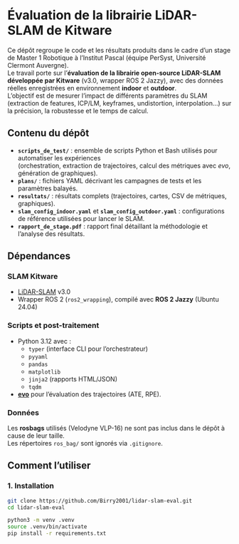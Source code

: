 # Évaluation de la librairie LiDAR-SLAM de Kitware

Ce dépôt regroupe le code et les résultats produits dans le cadre d’un stage de Master 1 Robotique à l’Institut Pascal (équipe PerSyst, Université Clermont Auvergne).  
Le travail porte sur l’**évaluation de la librairie open-source LiDAR-SLAM développée par Kitware** (v3.0, wrapper ROS 2 Jazzy), avec des données réelles enregistrées en environnement **indoor** et **outdoor**.  
L’objectif est de mesurer l’impact de différents paramètres du SLAM (extraction de features, ICP/LM, keyframes, undistortion, interpolation…) sur la précision, la robustesse et le temps de calcul.



## Contenu du dépôt

- **`scripts_de_test/`** : ensemble de scripts Python et Bash utilisés pour automatiser les expériences  
  (orchestration, extraction de trajectoires, calcul des métriques avec *evo*, génération de graphiques).
- **`plans/`** : fichiers YAML décrivant les campagnes de tests et les paramètres balayés.
- **`resultats/`** : résultats complets (trajectoires, cartes, CSV de métriques, graphiques).
- **`slam_config_indoor.yaml`** et **`slam_config_outdoor.yaml`** : configurations de référence utilisées pour lancer le SLAM.
- **`rapport_de_stage.pdf`** : rapport final détaillant la méthodologie et l’analyse des résultats.



## Dépendances

### SLAM Kitware
- [LiDAR-SLAM](https://gitlab.kitware.com/keu-computervision/slam) v3.0  
- Wrapper ROS 2 (`ros2_wrapping`), compilé avec **ROS 2 Jazzy** (Ubuntu 24.04)

### Scripts et post-traitement
- Python 3.12 avec :
  - `typer` (interface CLI pour l’orchestrateur)
  - `pyyaml`
  - `pandas`
  - `matplotlib`
  - `jinja2` (rapports HTML/JSON)
  - `tqdm`
- [**evo**](https://github.com/MichaelGrupp/evo) pour l’évaluation des trajectoires (ATE, RPE).

### Données
Les **rosbags** utilisés (Velodyne VLP-16) ne sont pas inclus dans le dépôt à cause de leur taille.  
 Les répertoires `ros_bag/` sont ignorés via `.gitignore`.



## Comment l’utiliser

### 1. Installation
```bash
git clone https://github.com/Birry2001/lidar-slam-eval.git
cd lidar-slam-eval

python3 -m venv .venv
source .venv/bin/activate
pip install -r requirements.txt
